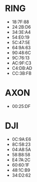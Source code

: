 # RING

- 18:7F:88
- 24:2B:D6
- 34:3E:A4
- 54:E0:19
- 5C:47:5E
- 64:9A:63
- 90:48:6C
- 9C:76:13
- AC:9F:C3
- C4:DB:AD
- CC:3B:FB

# AXON

- 00:25:DF

# DJI

- 0C:9A:E6
- 8C:58:23
- 04:A8:5A
- 58:B8:58
- E4:7A:2C
- 60:60:1F
- 48:1C:B9
- 34:D2:62
